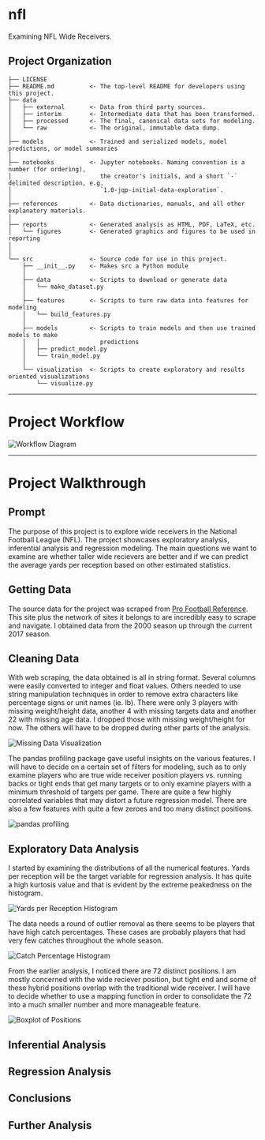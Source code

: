 nfl
==============================

Examining NFL Wide Receivers.

Project Organization
------------

    ├── LICENSE
    ├── README.md          <- The top-level README for developers using this project.
    ├── data
    │   ├── external       <- Data from third party sources.
    │   ├── interim        <- Intermediate data that has been transformed.
    │   ├── processed      <- The final, canonical data sets for modeling.
    │   └── raw            <- The original, immutable data dump.
    │
    ├── models             <- Trained and serialized models, model predictions, or model summaries
    │
    ├── notebooks          <- Jupyter notebooks. Naming convention is a number (for ordering),
    │                         the creator's initials, and a short `-` delimited description, e.g.
    │                         `1.0-jqp-initial-data-exploration`.
    │
    ├── references         <- Data dictionaries, manuals, and all other explanatory materials.
    │
    ├── reports            <- Generated analysis as HTML, PDF, LaTeX, etc.
    │   └── figures        <- Generated graphics and figures to be used in reporting
    │
    │
    └── src                <- Source code for use in this project.
        ├── __init__.py    <- Makes src a Python module
        │
        ├── data           <- Scripts to download or generate data
        │   └── make_dataset.py
        │
        ├── features       <- Scripts to turn raw data into features for modeling
        │   └── build_features.py
        │
        ├── models         <- Scripts to train models and then use trained models to make
        │   │                 predictions
        │   ├── predict_model.py
        │   └── train_model.py
        │
        └── visualization  <- Scripts to create exploratory and results oriented visualizations
            └── visualize.py


--------
# Project Workflow

![Workflow Diagram](reports/figures/regression_workflow.png)

--------

# Project Walkthrough

## Prompt

The purpose of this project is to explore wide receivers in the National Football League (NFL). The project showcases exploratory analysis, inferential analysis and regression modeling. The main questions we want to examine are whether taller wide recievers are better and if we can predict the average yards per reception based on other estimated statistics.

## Getting Data

The source data for the project was scraped from [Pro Football Reference](https://www.pro-football-reference.com/years). This site plus the network of sites it belongs to are incredibly easy to scrape and navigate. I obtained data from the 2000 season up through the current 2017 season.

## Cleaning Data

With web scraping, the data obtained is all in string format. Several columns were easily converted to integer and float values. Others needed to use string manipulation techniques in order to remove extra characters like percentage signs or unit names (ie. lb). There were only 3 players with missing weight/height data, another 4 with missing targets data and another 22 with missing age data. I dropped those with missing weight/height for now. The others will have to be dropped during other parts of the analysis.

![Missing Data Visualization](reports/figures/missing_data.png)

The pandas profiling package gave useful insights on the various features. I will have to decide on a certain set of filters for modeling, such as to only examine players who are true wide receiver position players vs. running backs or tight ends that get many targets or to only examine players with a minimum threshold of targets per game. There are quite a few highly correlated variables that may distort a future regression model. There are also a few features with quite a few zeroes and too many distinct positions.

![pandas profiling](reports/figures/pandas_profiling.png)

## Exploratory Data Analysis

I started by examining the distributions of all the numerical features. Yards per reception will be the target variable for regression analysis. It has quite a high kurtosis value and that is evident by the extreme peakedness on the histogram.

![Yards per Reception Histogram](reports/figures/yards_per_rec_hist.png)

The data needs a round of outlier removal as there seems to be players that have high catch percentages. These cases are probably players that had very few catches throughout the whole season.

![Catch Percentage Histogram](reports/figures/catch_pct_hist.png)

From the earlier analysis, I noticed there are 72 distinct positions. I am mostly concerned with the wide reciever position, but tight end and some of these hybrid positions overlap with the traditional wide receiver. I will have to decide whether to use a mapping function in order to consolidate the 72 into a much smaller number and more manageable feature.

![Boxplot of Positions](reports/figures/boxplot_by_position.png)

## Inferential Analysis

## Regression Analysis

## Conclusions

## Further Analysis
